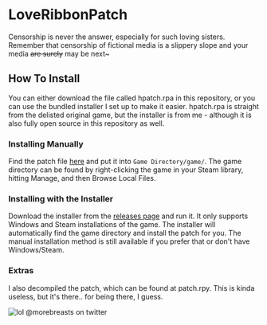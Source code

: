 # LoveRibbonPatch
Censorship is never the answer, especially for such loving sisters. Remember that censorship of fictional media is a slippery slope and your media ~~are surely~~ may be next~ 

## How To Install
You can either download the file called hpatch.rpa in this repository, or you can use the bundled installer I set up to make it easier. hpatch.rpa is straight from the delisted original game, but the installer is from me - although it is also fully open source in this repository as well.

### Installing Manually
Find the patch file [here](https://raw.githubusercontent.com/kleineluka/LoveRibbonPatch/refs/heads/main/hpatch.rpa) and put it into `Game Directory/game/`. The game directory can be found by right-clicking the game in your Steam library, hitting  Manage, and then Browse Local Files.

### Installing with the Installer
Download the installer from the [releases page](https://github.com/kleineluka/LoveRibbonPatch/releases/tag/Stable) and run it. It only supports Windows and Steam installations of the game. The installer will automatically find the game directory and install the patch for you. The manual installation method is still available if you prefer that or don't have Windows/Steam.

### Extras
I also decompiled the patch, which can be found at patch.rpy. This is kinda useless, but it's there.. for being there, I guess.

![lol @morebreasts on twitter](https://images-ext-1.discordapp.net/external/INeUbUh0BZcdKAEEPfBkVn9v-YDjDG0y-Kkt1Fjy3XM/%3Fname%3Dorig/https/pbs.twimg.com/media/GwKZ5bAWUAAOLVy.png?format=webp&quality=lossless&width=1227&height=1227)